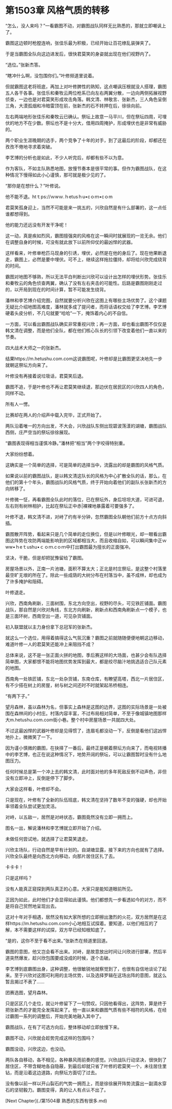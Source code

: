 # 第1503章 风格气质的转移

“怎么，没人来吗？”一看霸图不动，对霸图战队同样无比熟悉的，那就立即嘲讽上了。

霸图这边顿时枪膛连响，张佳乐最为积极，已经开始让百花缭乱装弹夹了。

于是当霸图全队向这边进发后，很快君莫笑的身姿就出现在他们视野内了。

“选位。”张新杰答。

“瞎冲什么啊，没包围你们。”叶修频道里说着。

但就霸图这老将班底，再加上对叶修脾性的熟知，这点嘲讽压根就没人搭理，霸图五人各干各事。张佳乐和秦牧云两位枪系已向左右两翼分散，一边向两侧拓展视野侦查，一边也是对君莫笑形成攻击角落。韩文清、林敬言、张新杰，三人角色呈倒三角，大漠孤烟和冷暗雷顶在前，张新杰的石不转押在后，徐徐向前。

左右两端地形张佳乐和秦牧云已确认。祭坛上故意一马平川，但在祭坛四周，可埋伏的地方不在少数。祭坛也不是十分大，借用四周掩护，形成埋伏也是非常有威胁的。

两个职业生涯晚期的选手，两个竞争了十年的对手，到了这最后的阶段，却都还在孜孜不倦地寻求着突破。

李艺博的分析也是如此，不少人听完后，却都有些不以为意。

作为客队，不如主队熟悉地图，放慢节奏本是很平常的事。但作为霸图战队，在这种情况下慢得如此小心谨慎，那可就是极少见的了。

“那你是在想什么？”叶修说。

他不能不退。htｔps://ｗwｗ.ｈetusｈu•cｏｍ•cｏm

君莫笑孤身迎上，当然不可能是来一挑五的，兴欣自然是有什么部署的，这一点任谁都想得到。

他的能力还远没有开发干净呢！

这一动，真是疾如烈风，霸图擅强突的风格在这一瞬间时就展现的一览无余。他们在调整自身的时候，可没有就此放下以前所仰仗的最凶悍的武器。

这样看来，叶修单枪匹马现身的引诱，埋伏，必然是在他的身后了。现在他果断退走，霸图上，必然是要中埋伏。可不上，继续这样拖拉僵持，却将给兴欣完成绕背的时间。

霸图对地图不够熟，所以无法平白判断出兴欣可以设计出怎样的埋伏形势。张佳乐和秦牧云的角色侦查两翼，确认了没有左右夹击的可能性。后路是霸图刚刚走过的，以开局到现在的时间计算，暂不可能发生绕背。

潘林和李艺博介绍完图，自然就要分析兴欣在这图上有哪些主场优势了。这个课题无疑比介绍地图高难度，潘林就多成了提问者，而将话语权交给了李艺博。李艺博硬着头皮分析，不几句就要“哈哈”一下，掩饰着内心的不自信。

一方面，可以看出霸图战队确实非常重视兴欣；再一方面，却也看出霸图不仅仅是韩文清在调整，而是他们全队，都在他们核心队长的引领下改变着他们一直以来的节奏。

四大战术大师之一的张新杰。

结果https://m.hetushu.com.com这说霸图呢，叶修却是比霸图更坚决地先一步就朝这祭坛方向来了。

叶修没有再接着说垃圾话，君莫笑后退。

霸图不追，于是叶修也不再让君莫笑继续退，那边伏在居民区的兴欣四人的角色，同样不动。

所有人一愣。

比赛却在两人的介绍声中载入完毕，正式开始了。

两队沿着唯一的方向出发，不大会，兴欣战队东侧出现碧波荡漾的湖塘，霸图战队西侧，庄严空当的祭坛徐徐展现。

“霸图表现得相当谨慎冷静。”潘林把“相当”两个字咬得特别重。

大家纷纷想着。

这确实是一个简单的选择，可是简单的选择当中，流露出的却是霸图的风格气质。

如果说以前的霸图战队，是以韩文清这队长的风格为中心扩散全队的话，那么，在他们的第十个年头，霸图战队的风格气质，终于开始向着他们的副队长张新杰的方向转移了。

叶修微一怔，再看霸图全队此时的落位，已在祭坛外，身后坦坦大道，可进可退，左右则有树林相护，比起在祭坛正中赤|裸裸地暴露着可要强多了。

叶修不退，韩文清不进，对峙了约有半分钟，忽然霸图全队朝他们前方十点方向斜插。

霸图散开阵势，看起来只是几个简单的走位换位，但是以叶修眼光，却一眼看出霸图这阵势在攻防两端能影响到的区域都相当大，而且收缩自如，可以瞬间集中正ｗww•ｈeｔushu•ｃｏｍ.cｏｍ中打出霸图最为擅长的正面强冲。

坚决，干脆，但是却把犹豫留给了霸图。

房屋场景以外，正南一片池塘，面积不算太大；正北是村庄祭坛，是这整个村落里最空旷无垠的所在了。除此一些成荫的大树分布在村落当中，虽不成林，却也成为了许多掩护和阻碍。

叶修退走。

兴欣，西南角刷新，三面树围，东北方向空出，视野的尽头，可见铁匠铺面。霸图战队，那自然是兴欣对角线，东北方向刷新，刷新点和西南角刷新点一个模子，也是三面环树，西南空出一道，可见杂货铺面。

初入联盟就以主力身份拿下总冠军的张新杰。

就这么一个选位，用得着搞得这么气氛沉重？霸图之前就随随便便地朝这边移动，难道叶修一人的君莫笑还能冲上来阻挡不成？

总体来说，这不是一张正面火拼的地图，季后赛这样的大场面，也甚少会有队选择简单图，大家都恨不能将地图优势发挥到最大，都是绞尽脑汁地挑选适合己队元素的地图。

西南角一处铁匠铺，东北一处杂货铺，东南仓库，有瞭望高塔，西北一片居住区，有不少搭在树上的房屋，树与树之间还时不时就架起吊桥相连。

“有两下子。”

望月森林，虽以森林为名，但事实上森林是这图的边界，这图的实际场景是一处被围在森林间的小村庄。村落内容丰富，不过布局相对简单，不至于像城镇地图那样大m.hetushu.com.com街小巷。整个村中房屋场景一共就四大处。

不过这最凶悍的武器叶修却是见得惯了，连眉毛都没动一下，反倒是看他们这凶悍地扑上，微微笑了一下。

因为谨小慎微的霸图，在抉择了一番后，最终正是朝着祭坛方向来了，而电视转播中的李艺博，也正在说这种情况下，地势开阔的祭坛，可以让霸图暂时没有什么地图压力。

任何时候总是第一个冲上去的韩文清，此时面对他的多年死敌反倒不动声色，非但没有立即冲上，反倒是停下了脚步。

大家会这样看，叶修却不会。

只是现在，叶修有了全新的队伍班底，韩文清在坚持了数年不变的强硬，却也开始率领着全队尝试更加灵活。

对峙，以五敌一，居然是对峙状态，霸图竟然没有立即一拥而上。

图名一出，解说潘林和李艺博就立即开始了介绍。

未做任何尝试地，就选择了让君莫笑退走。

兴欣主场队，行动自然是早有计划的。自湖塘显露，接下来的方向也就有了选择。兴欣全队最终是向西北方向移动，向那片居住区扎了去。

卡卡卡！

只是这样吗？

没有人能真正窥探到两队真正的心意。大家只是能知道眼前所见。

正因为如此，此时他们才会显得如此谨慎。他们都想先一步看透如今的对方，而不是将自己贸然地呈现出去。

这对十年对手相遇，居然没有如大家所想的立即擦出激烈的火花，双方居然是在这样https://m.hetushu.com.com小心地相互试探着。要知道，以他们相互的了解，本不需要这样的试探，双方早已经知根知底了。

“是的，这你不至于看不出来。”张新杰在频道里回道。

霸图的意图，他又岂会看不出来。对峙，是故意放出时间让兴欣进行部署，然后半道突然爆发，趁兴欣包围要成没成的时候，逐个击破。

李艺博到底霸图出身，这种调整，他很敏锐地就察觉到了，也很有自信地谈论了起来。至于兴欣对这图可利用的主场优势，以及选择罗辑在这场出阵的意图，就这么暂且揭过不表了……

团赛选图，望月森林。

只是区区几个走位，就让叶修留下了一句赞叹。只因他看得出，这阵势，算是终于把张新杰的才能完全发挥起来了。他一直以来和霸图气质有些不相符的风格，在经过霸图一系列的调整后，开始完美地融入其中了。

霸图战队，在有了可选方向后，整体移动却立即放慢下来。

霸图不动，兴欣就会趁势完成这样的包围吗？

霸图没动，兴欣这边，也没动。

两队各自移动，各不相见，各种暴风雨前奏的感觉。兴欣战队行动坚决，很快到了居住区，不带含糊地各自隐蔽，到最后却就只省了叶修的君莫笑一个，未往居住里钻，而是沿着这边道路，向祭坛方面切了过去。

没有像以前一样以开山裂石的气势一拥而上，而是徐徐展开阵势流露出一副滴水穿石的坚韧毅力。霸图变得，真的让人有点认不出了。



[Next Chapter](./第1504章 熟悉的东西有很多.md)